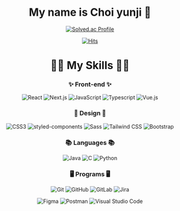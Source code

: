 <div align="center">

# My name is Choi yunji 👋

[![Solved.ac
Profile](http://mazassumnida.wtf/api/v2/generate_badge?boj=yunjichoi1999)](https://solved.ac/yunjichoi1999/)
<!--![yunjichoi9151's GitHub stats](https://github-readme-stats.vercel.app/api?username=yunjichoi9151&show_icons=true&theme=dracula)-->
[![Hits](https://hits.seeyoufarm.com/api/count/incr/badge.svg?url=https%3A%2F%2Fgithub.com%2Fyunjichoi9151&count_bg=%23FF7239&title_bg=%23F74A06&icon=&icon_color=%23E7E7E7&title=hits&edge_flat=false)](https://hits.seeyoufarm.com)


# ✍🏻 My Skills ✍🏻

### ✨ Front-end ✨

![React](https://img.shields.io/badge/React-61DAFB?style=for-the-badge&logo=React&logoColor=black)
![Next.js](https://img.shields.io/badge/Next.js-000000?style=for-the-badge&logo=Next.js&logoColor=white)
![JavaScript](https://img.shields.io/badge/JavaScript-F7DF1E.svg?&style=for-the-badge&logo=JavaScript&logoColor=black)
![Typescript](https://img.shields.io/badge/Typescript-3178C6?style=for-the-badge&logo=Typescript&logoColor=white)
![Vue.js](https://img.shields.io/badge/Vue.js-4FC08D?style=for-the-badge&logo=Vue.js&logoColor=white)

### 🎨 Design 🎨

<!--![HTML5](https://img.shields.io/badge/HTML5-E34F26.svg?&style=for-the-badge&logo=HTML5&logoColor=white)-->
![CSS3](https://img.shields.io/badge/CSS3-1572B6.svg?&style=for-the-badge&logo=CSS3&logoColor=white)
![styled-components](https://img.shields.io/badge/styled-components-DB7093?style=for-the-badge&logo=styled-components&logoColor=white)
![Sass](https://img.shields.io/badge/Sass-CC6699?style=for-the-badge&logo=Sass&logoColor=white)
![Tailwind CSS](https://img.shields.io/badge/Tailwind-CSS-06B6D4?style=for-the-badge&logo=Tailwind-CSS&logoColor=white)
![Bootstrap](https://img.shields.io/badge/Bootstrapap-7952B3?style=for-the-badge&logo=bootstrap&logoColor=white)

### 📚 Languages 📚

![Java](https://img.shields.io/badge/Java-007396.svg?&style=for-the-badge&logo=Java&logoColor=white)
![C](https://img.shields.io/badge/C-A8B9CC?style=for-the-badge&logo=C&logoColor=white)
![Python](https://img.shields.io/badge/Python-3776AB?style=for-the-badge&logo=Python&logoColor=white)

### 🖥 Programs 🖥

![Git](https://img.shields.io/badge/Git-F05032?style=for-the-badge&logo=git&logoColor=white)
![GitHub](https://img.shields.io/badge/GitHub-181717?style=for-the-badge&logo=GitHub&logoColor=white)
![GitLab](https://img.shields.io/badge/GitLab-FC6D26?style=for-the-badge&logo=GitLab&logoColor=white)
![Jira](https://img.shields.io/badge/Jira-0052CC?style=for-the-badge&logo=Jira&logoColor=white)

![Figma](https://img.shields.io/badge/Figma-F24E1E?style=for-the-badge&logo=Figma&logoColor=white)
![Postman](https://img.shields.io/badge/Postman-FF6C37?style=for-the-badge&logo=Postman&logoColor=white)
![Visual Studio Code](https://img.shields.io/badge/Visual_Studio_Code-007ACC?style=for-the-badge&logo=Visual_Studio_Code&logoColor=white)

</div>
